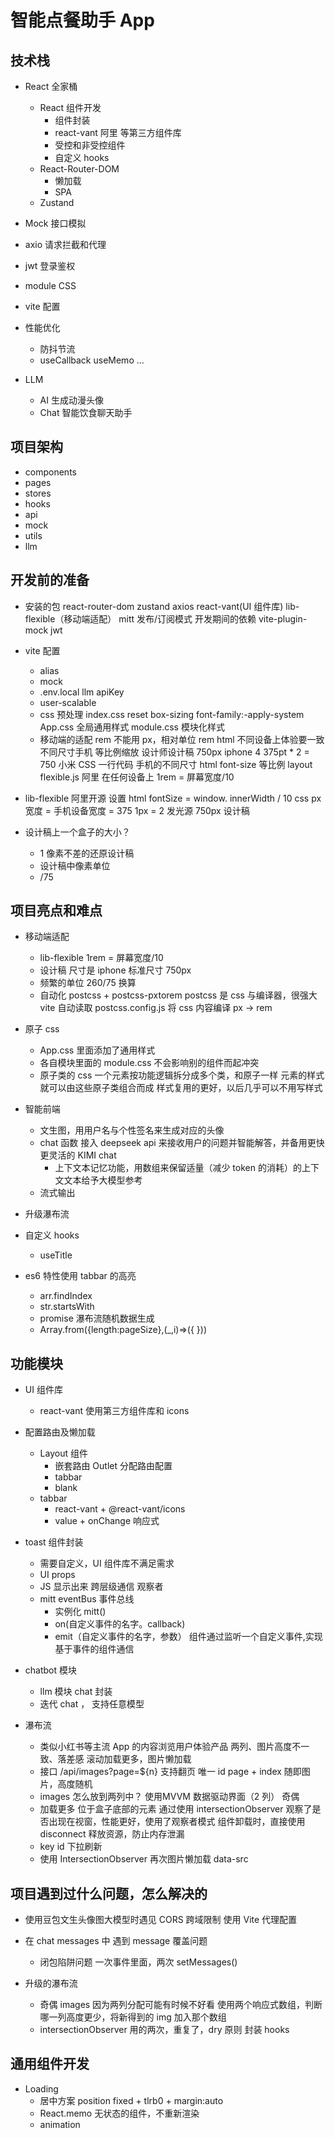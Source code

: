 # 智能点餐助手 App

## 技术栈

- React 全家桶

  - React 组件开发
    - 组件封装
    - react-vant 阿里 等第三方组件库
    - 受控和非受控组件
    - 自定义 hooks
  - React-Router-DOM
    - 懒加载
    - SPA
  - Zustand

- Mock 接口模拟
- axio 请求拦截和代理
- jwt 登录鉴权
- module CSS
- vite 配置
- 性能优化
  - 防抖节流
  - useCallback useMemo ...
- LLM
  - AI 生成动漫头像
  - Chat 智能饮食聊天助手

## 项目架构

- components
- pages
- stores
- hooks
- api
- mock
- utils
- llm

## 开发前的准备

- 安装的包
  react-router-dom zustand axios
  react-vant(UI 组件库) lib-flexible（移动端适配）
  mitt 发布/订阅模式
  开发期间的依赖
  vite-plugin-mock jwt

- vite 配置
  - alias
  - mock
  - .env.local
    llm apiKey
  - user-scalable
  - css 预处理
    index.css reset
    box-sizing font-family:-apply-system
    App.css 全局通用样式
    module.css 模块化样式
  - 移动端的适配 rem
    不能用 px，相对单位 rem html
    不同设备上体验要一致
    不同尺寸手机 等比例缩放
    设计师设计稿 750px iphone 4 375pt \* 2 = 750
    小米
    CSS 一行代码 手机的不同尺寸 html font-size 等比例
    layout
    flexible.js 阿里 在任何设备上
    1rem = 屏幕宽度/10
- lib-flexible
  阿里开源
  设置 html fontSize = window.
  innerWidth / 10
  css px 宽度 = 手机设备宽度 = 375
  1px = 2 发光源
  750px 设计稿

- 设计稿上一个盒子的大小？
  - 1 像素不差的还原设计稿
  - 设计稿中像素单位
  - /75

## 项目亮点和难点

- 移动端适配

  - lib-flexible 1rem = 屏幕宽度/10
  - 设计稿 尺寸是 iphone 标准尺寸 750px
  - 频繁的单位 260/75 换算
  - 自动化
    postcss + postcss-pxtorem
    postcss 是 css 与编译器，很强大
    vite 自动读取 postcss.config.js 将 css 内容编译
    px -> rem

- 原子 css
  - App.css 里面添加了通用样式
  - 各自模块里面的 module.css 不会影响别的组件而起冲突
  - 原子类的 css
    一个元素按功能逻辑拆分成多个类，和原子一样
    元素的样式就可以由这些原子类组合而成
    样式复用的更好，以后几乎可以不用写样式
- 智能前端

  - 文生图，用用户名与个性签名来生成对应的头像
  - chat 函数
    接入 deepseek api 来接收用户的问题并智能解答，并备用更快更灵活的 KIMI chat
    - 上下文本记忆功能，用数组来保留适量（减少 token 的消耗）的上下文文本给予大模型参考
  - 流式输出

- 升级瀑布流

- 自定义 hooks

  - useTitle

- es6 特性使用
  tabbar 的高亮
  - arr.findIndex
  - str.startsWith
  - promise
    瀑布流随机数据生成
  - Array.from({length:pageSize},(\_,i)=>({
    }))

## 功能模块

- UI 组件库
  - react-vant 使用第三方组件库和 icons
- 配置路由及懒加载
  - Layout 组件
    - 嵌套路由 Outlet 分配路由配置
    - tabbar
    - blank
  - tabbar
    - react-vant + @react-vant/icons
    - value + onChange 响应式
- toast 组件封装
  - 需要自定义，UI 组件库不满足需求
  - UI props
  - JS 显示出来 跨层级通信
    观察者
  - mitt eventBus 事件总线
    - 实例化 mitt()
    - on(自定义事件的名字。callback)
    - emit（自定义事件的名字，参数）
      组件通过监听一个自定义事件,实现基于事件的组件通信
- chatbot 模块
  - llm 模块 chat 封装
  - 迭代 chat ， 支持任意模型

- 瀑布流
  - 类似小红书等主流 App 的内容浏览用户体验产品
    两列、图片高度不一致、落差感
    滚动加载更多，图片懒加载
  - 接口
    /api/images?page=${n} 支持翻页
    唯一 id page + index
    随即图片，高度随机
  - images 怎么放到两列中？ 使用MVVM
    数据驱动界面（2 列） 奇偶
  - 加载更多 位于盒子底部的元素 通过使用 intersectionObserver
    观察了是否出现在视窗，性能更好，使用了观察者模式
    组件卸载时，直接使用 disconnect 释放资源，防止内存泄漏
  - key id 下拉刷新
  - 使用 IntersectionObserver 再次图片懒加载 data-src

## 项目遇到过什么问题，怎么解决的

- 使用豆包文生头像图大模型时遇见 CORS 跨域限制
  使用 Vite 代理配置
- 在 chat messages 中 遇到 message 覆盖问题
  - 闭包陷阱问题
    一次事件里面，两次 setMessages()
- 升级的瀑布流

  - 奇偶 images 因为两列分配可能有时候不好看
    使用两个响应式数组，判断哪一列高度更少，将新得到的 img 加入那个数组
  - intersectionObserver 用的两次，重复了，dry 原则 封装
    hooks

## 通用组件开发

- Loading
  - 居中方案 position fixed + tlrb0 + margin:auto
  - React.memo 无状态的组件，不重新渲染
  - animation
